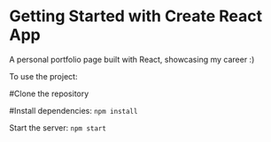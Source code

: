 # Getting Started with Create React App

A personal portfolio page built with React, showcasing my career :)

To use the project:

#Clone the repository

#Install dependencies: `npm install`

Start the server: `npm start`

